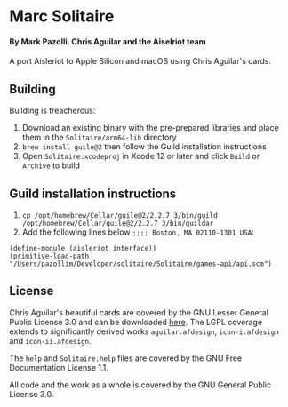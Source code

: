 # Marc Solitaire

#### By Mark Pazolli. Chris Aguilar and the Aiselriot team

A port Aisleriot to Apple Silicon and macOS using Chris Aguilar's cards.

## Building

Building is treacherous:

1. Download an existing binary with the pre-prepared libraries and place
them in the `Solitaire/arm64-lib` directory
2. `brew install guile@2` then follow the Guild installation instructions
3. Open `Solitaire.xcodeproj` in Xcode 12 or later and click `Build` or `Archive`
to build

## Guild installation instructions

1. `cp /opt/homebrew/Cellar/guile@2/2.2.7_3/bin/guild /opt/homebrew/Cellar/guile@2/2.2.7_3/bin/guildar`
2. Add the following lines below `;;;; Boston, MA 02110-1301 USA`:

```
(define-module (aisleriot interface))
(primitive-load-path "/Users/pazollim/Developer/solitaire/Solitaire/games-api/api.scm")
```

## License

Chris Aguilar's beautiful cards are covered by the GNU Lesser General Public
License 3.0 and can be downloaded [here](https://totalnonsense.com/open-source-vector-playing-cards/).
The LGPL coverage extends to significantly derived works `aguilar.afdesign`, `icon-i.afdesign`
and `icon-ii.afdesign`.

The `help` and `Solitaire.help` files are covered by the GNU Free Documentation License
1.1.

All code and the work as a whole is covered by the GNU General Public License 3.0.
